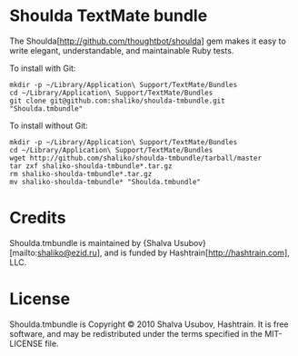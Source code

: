 # Shoulda TextMate bundle

The Shoulda[http://github.com/thoughtbot/shoulda] gem makes it easy to write elegant, understandable, and maintainable Ruby tests.

To install with Git:

    mkdir -p ~/Library/Application\ Support/TextMate/Bundles
    cd ~/Library/Application\ Support/TextMate/Bundles
    git clone git@github.com:shaliko/shoulda-tmbundle.git "Shoulda.tmbundle"

To install without Git:

    mkdir -p ~/Library/Application\ Support/TextMate/Bundles
    cd ~/Library/Application\ Support/TextMate/Bundles
    wget http://github.com/shaliko/shoulda-tmbundle/tarball/master
    tar zxf shaliko-shoulda-tmbundle*.tar.gz
    rm shaliko-shoulda-tmbundle*.tar.gz
    mv shaliko-shoulda-tmbundle* "Shoulda.tmbundle"

# Credits

Shoulda.tmbundle is maintained by {Shalva Usubov}[mailto:shaliko@ezid.ru], and is funded by Hashtrain[http://hashtrain.com], LLC.

# License

Shoulda.tmbundle is Copyright © 2010 Shalva Usubov, Hashtrain. It is free software, and may be redistributed under the terms specified in the MIT-LICENSE file.